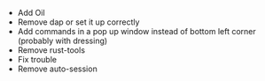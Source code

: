 - Add Oil
- Remove dap or set it up correctly
- Add commands in a pop up window instead of bottom left corner (probably with dressing)
- Remove rust-tools
- Fix trouble
- Remove auto-session
